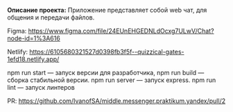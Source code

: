 **Описание проекта:**
Приложение представляет собой web чат, для общения и передачи файлов.

Figma: https://www.figma.com/file/24EUnEHGEDNLdOcxg7ULwV/Chat?node-id=1%3A616

Netlify: https://6105680321527d0398fb3f5f--quizzical-gates-1efd18.netlify.app/

npm run start — запуск версии для разработчика,
npm run build — сборка стабильной версии.
npm run server — запуск express.
npm run lint — запуск линтеров

PR: https://github.com/IvanofSA/middle.messenger.praktikum.yandex/pull/2
